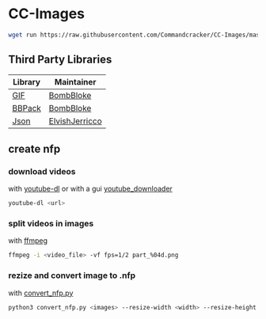 # CC-Images

```bash
wget run https://raw.githubusercontent.com/Commandcracker/CC-Images/master/lua/download.lua
```

## Third Party Libraries

| Library                                 | Maintainer                                              |
|-----------------------------------------|---------------------------------------------------------|
| [GIF](https://pastebin.com/5uk9uRjC)    | [BombBloke](https://pastebin.com/u/BombBloke)           |
| [BBPack](https://pastebin.com/cUYTGbpb) | [BombBloke](https://pastebin.com/u/BombBloke)           |
| [Json](https://pastebin.com/4nRg9CHU)   | [ElvishJerricco](https://pastebin.com/u/ElvishJerricco) |

## create nfp

### download videos

with [youtube-dl](https://github.com/ytdl-org/youtube-dl#installation) or with a gui [youtube_downloader](https://gitlab.com/Commandcracker/youtube_downloader)

```bash
youtube-dl <url>
```

### split videos in images

with [ffmpeg](https://ffmpeg.org/download.html)

```bash
ffmpeg -i <video_file> -vf fps=1/2 part_%04d.png
```

### rezize and convert image to .nfp

with [convert_nfp.py](https://github.com/DownrightImpractical/computercraft-stuff)

```bash
python3 convert_nfp.py <images> --resize-width <width> --resize-height <height> --remove
```
